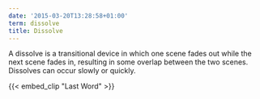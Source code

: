 ```yaml
---
date: '2015-03-20T13:28:58+01:00'
term: dissolve
title: Dissolve
---
```


A dissolve is a transitional device in which one scene fades out while
the next scene fades in, resulting in some overlap between the two
scenes.<!--more--> Dissolves can occur slowly or quickly.

{{< embed_clip "Last Word" >}}